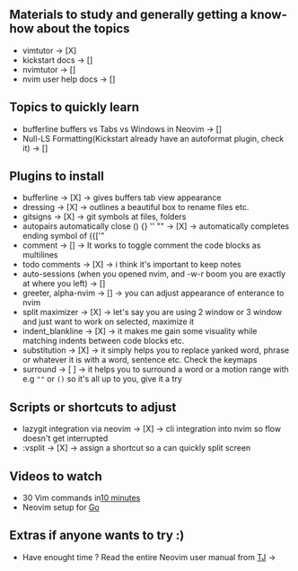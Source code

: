 ## Materials to study and generally getting a know-how about the topics
- vimtutor -> [X]
- kickstart docs -> []
- nvimtutor -> []
- nvim user help docs -> []

## Topics to quickly learn
- bufferline buffers vs Tabs vs Windows in Neovim -> []
- Null-LS Formatting(Kickstart already have an autoformat plugin, check it) -> [] 

## Plugins to install

- bufferline -> [X] -> gives buffers tab view appearance
- dressing -> [X] -> outlines a beautiful box to rename files etc.
- gitsigns -> [X] -> git symbols at files, folders
- autopairs automatically close () {} '' "" -> [X] -> automatically completes ending symbol of ({['"
- comment -> [] -> It works to toggle comment the code blocks as multilines
- todo comments -> [X] -> i think it's important to keep notes 
- auto-sessions (when you opened nvim, and <space>-w-r boom you are exactly at where you left) -> [] 
- greeter, alpha-nvim -> [] -> you can adjust appearance of enterance to nvim
- split maximizer -> [X] -> let's say you are using 2 window or 3 window and just want to work on selected, maximize it
- indent_blankline -> [X] -> it makes me gain some visuality while matching indents between code blocks etc.
- substitution -> [X] -> it simply helps you to replace yanked word, phrase or whatever it is with a word, sentence etc. Check the keymaps
- surround -> [ ] -> it helps you to surround a word or a motion range with e.g `""` or `()` so it's all up to you, give it a try

## Scripts or shortcuts to adjust

- lazygit integration via neovim -> [X] -> cli integration into nvim so flow doesn't get interrupted
- :vsplit -> [X] -> assign a shortcut so a can quickly split screen 



## Videos to watch
- 30 Vim commands in[10 minutes](https://www.youtube.com/watch?v=RSlrxE21l_k)
- Neovim setup for [Go](https://www.youtube.com/watch?v=i04sSQjd-qo)





## Extras if anyone wants to try :)
- Have enought time ? Read the entire Neovim user manual from [TJ](https://www.youtube.com/watch?v=kJVqxFnhIuw) -> 
